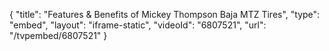 {
    "title": "Features & Benefits of Mickey Thompson Baja MTZ Tires",
    "type": "embed",
    "layout": "iframe-static",
    "videoId": "6807521",
    "url": "\/tvpembed\/6807521"
}